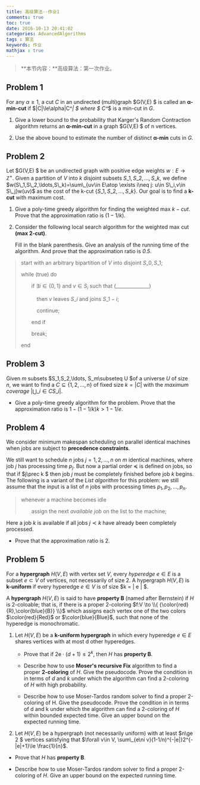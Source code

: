 ```yaml
---
title: 高级算法--作业1
comments: true
toc: true
date: 2016-10-13 20:41:02
categories: AdvancedAlgorithms
tags : 算法
keywords: 作业
mathjax : true
---
```


>**本节内容：**高级算法：第一次作业。

<!-- more -->

## Problem 1

For any $\alpha\ge 1$, a cut $C$ in an undirected (multi)graph $G(V,E) $ is called an **α-min-cut** if $|C|\le\alpha|C^*| $ where $ C^*$ is a min-cut in $G$.

1. Give a lower bound to the probability that Karger's Random Contraction algorithm returns an **α-min-cut** in a graph $G(V,E) $ of n vertices.

2. Use the above bound to estimate the number of distinct **α-min** cuts in $G$.

## Problem 2

Let $G(V,E) $ be an undirected graph with positive edge weights $w:E\to\mathbb{Z}^+$. Given a partition of $V$ into $k$ disjoint subsets $S\_1,S\_2,\ldots,S\_k$, we define
$w(S\_1,S\_2,\ldots,S\_k)=\sum\_{uv\in E\atop \exists i\neq j: u\in S\_i,v\in S\_j}w(uv)$
as the cost of the k-cut $\{S\_1,S\_2,\ldots,S\_k\}$. Our goal is to find a **k-cut** with maximum cost.

1. Give a poly-time greedy algorithm for finding the weighted max $k-cut$. Prove that the approximation ratio is $(1 − 1 / k)$.

2. Consider the following local search algorithm for the weighted max cut **(max 2-cut)**.

    Fill in the blank parenthesis. Give an analysis of the running time of the algorithm. And prove that the approximation ratio is *0.5*.


>start with an arbitrary bipartition of $V$ into disjoint $S\_0,S\_1$;
>
>  while (true) do
>
>   &emsp;&emsp;if $\exists i\in\{0,1\}$ and $v\in S_i$ such that (______________)
>
>   &emsp;&emsp;&emsp;then $v$ leaves $S\_i$ and joins $S\_{1 − i}$;
>
>   &emsp;&emsp;&emsp;continue;
>
>   &emsp;&emsp;end if
>
>   &emsp;&emsp;break;
>
>end


## Problem 3

Given $m$ subsets $S\_1,S\_2,\ldots, S\_m\subseteq U $of a universe $U$ of size $n$, we want to find a $C\subseteq\{1,2,\ldots, n\}$ of fixed size $k = | C |$ with the *maximum coverage* $\left|\bigcup\_{i\in C}S\_i\right|$.

- Give a poly-time greedy algorithm for the problem. Prove that the approximation ratio is $1 − (1 − 1 / k)k > 1 − 1 / e$.

## Problem 4

We consider minimum makespan scheduling on parallel identical machines when jobs are subject to **precedence constraints**.

We still want to schedule $n$ jobs $j=1,2,\ldots, n$ on $m$ identical machines, where job $j$ has processing time $p_j$. But now a partial order $\preceq$ is defined on jobs, so that if $j\prec k $ then job $j$ must be completely finished before job $k$ begins. The following is a variant of the *List algorithm* for this problem: we still assume that the input is a list of $n$ jobs with processing times $p_1,p_2,\ldots, p_n$.

>whenever a machine becomes idle
>
>  &emsp;&emsp;assign the next *available job* on the list to the machine;


Here a job $k$ is available if all jobs $j\prec k$ have already been completely processed.

- Prove that the approximation ratio is 2.

## Problem 5

For a **hypergraph** $H(V,E)$ with vertex set $V$, every *hyperedge* $e\in E$ is a subset $e\subset V$ of vertices, not necessarily of size 2. A hypergraph $H(V,E)$ is **k-uniform** if every hyperedge $e\in V$ is of size $k = | e | $.

A **hypergraph** $H(V,E)$ is said to have **property B** (named after Bernstein) if $H$ is 2-coloable; that is, if there is a proper 2-coloring $f:V \to \\{ {\color{red}{R},\color{blue}{B}} \\}$ which assigns each vertex one of the two colors $\color{red}{Red}$ or $\color{blue}{Blue}$, such that none of the hyperedge is monochromatic.

1. Let $H(V,E)$ be a **k-uniform hypergraph** in which every hyperedge $e\in E$ shares vertices with at most d other hyperedges.
    - Prove that if $2\mathrm{e}\cdot (d+1)\le 2^{k}$, then $H$ has **property B**.
    
    - Describe how to use **Moser's recursive Fix** algorithm to find a proper **2-coloring** of $H$. Give the pseudocode. Prove the condition in in terms of $d$ and $k$ under which the algorithm can find a 2-coloring of $H$ with high probability.
    
    - Describe how to use Moser-Tardos random solver to find a proper 2-coloring of H. Give the pseudocode. Prove the condition in in terms of d and k under which the algorithm can find a 2-coloring of $H$ within bounded expected time. Give an upper bound on the expected running time.
    
2. Let $H(V,E)$ be a hypergraph (not necessarily uniform) with at least $n\ge 2 $ vertices satisfying that
$\forall v\in V, \sum\_{e\ni v}(1-1/n)^{-|e|}2^{-|e|+1}\le \frac{1}{n}$.

- Prove that $H$ has **property B**.

- Describe how to use Moser-Tardos random solver to find a proper 2-coloring of $H$. Give an upper bound on the expected running time.

